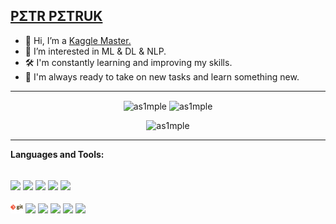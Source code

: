 ## [PΣTR PΣTRUK](https://www.linkedin.com/in/petr-petruk)

- 👋 Hi, I’m a [Kaggle Master.](https://www.kaggle.com/asimple)
- 👀 I’m interested in ML & DL & NLP.
- 🛠️ I'm constantly learning and improving my skills.
- 💪 I'm always ready to take on new tasks and learn something new.

_ _ _
<p align="center"><img height="180em" src="https://github-readme-stats-git-masterrstaa-rickstaa.vercel.app/api?username=as1mple&hide_border=true&count_private=true&show_icons=true&theme=radical" alt="as1mple" align="center"/>
  <img height="180em" src="https://github-readme-stats-git-masterrstaa-rickstaa.vercel.app/api/top-langs?username=as1mple&show_icons=true&locale=en&layout=compact&hide_border=true&theme=radical" alt="as1mple" align="center"/></p>
  
  <p align="center"><img src="https://github-readme-streak-stats.herokuapp.com/?user='as1mple'&theme=black-ice&hide_border=true&stroke=0000&background=0D1117&ring=e05397&fire=e05397&currStreakLabel=e05397" alt="as1mple" /></p>

_ _ _
**Languages and Tools:** 

<img height="35" src="https://cdn.jsdelivr.net/gh/devicons/devicon/icons/ubuntu/ubuntu-plain.svg"> <img height="35" src="https://cdn.jsdelivr.net/gh/devicons/devicon/icons/bash/bash-original.svg">  <img height="35" src="https://cdn.jsdelivr.net/gh/devicons/devicon/icons/java/java-original.svg"> <img height="35" src="https://cdn.jsdelivr.net/gh/devicons/devicon/icons/python/python-original-wordmark.svg"> <img height="35" src="https://cdn.jsdelivr.net/gh/devicons/devicon/icons/jupyter/jupyter-original-wordmark.svg"> <img height="35">

</code>
<code><img height="20" src="https://raw.githubusercontent.com/github/explore/80688e429a7d4ef2fca1e82350fe8e3517d3494d/topics/git/git.png"></code>
<code><img height="20" src="https://serverspace.by/wp-content/uploads/2020/06/43_do-1.png"></code>
<code><img height="20" src="https://repository-images.githubusercontent.com/260607470/34e3fc80-8c6a-11ea-8b65-bd1e0529c95c"></code>
<code><img height="20" src="https://datastart.ru/blog/assets/uploads/cXhLkkaDc7xyZkbRtPHv2RhGRWIFCuhN.jpg"></code>
<code><img height="20" src="https://mms.businesswire.com/media/20200616005364/en/798639/23/Streamlit_Logo_%281%29.jpg"></code>
<code><img height="20" src="https://i.imgur.com/p0Nufjn.jpg"></code>
